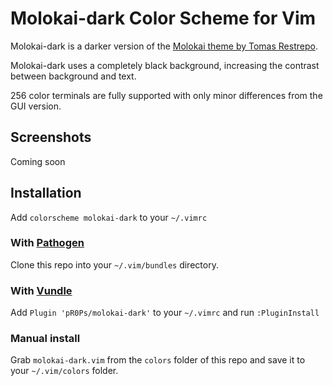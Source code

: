 Molokai-dark Color Scheme for Vim
=================================

Molokai-dark is a darker version of the [Molokai theme by Tomas Restrepo](https://github.com/tomasr/molokai).

Molokai-dark uses a completely black background, increasing the contrast between background and text.

256 color terminals are fully supported with only minor differences from the GUI version.


Screenshots
-----------
Coming soon


Installation
------------

Add `colorscheme molokai-dark` to your `~/.vimrc`

### With [Pathogen](https://github.com/tpope/vim-pathogen)
Clone this repo into your `~/.vim/bundles` directory.

### With [Vundle](https://github.com/VundleVim/Vundle.vim)
Add `Plugin 'pR0Ps/molokai-dark'` to your `~/.vimrc` and run `:PluginInstall`

### Manual install
Grab `molokai-dark.vim` from the `colors` folder of this repo and save it to your `~/.vim/colors` folder.


